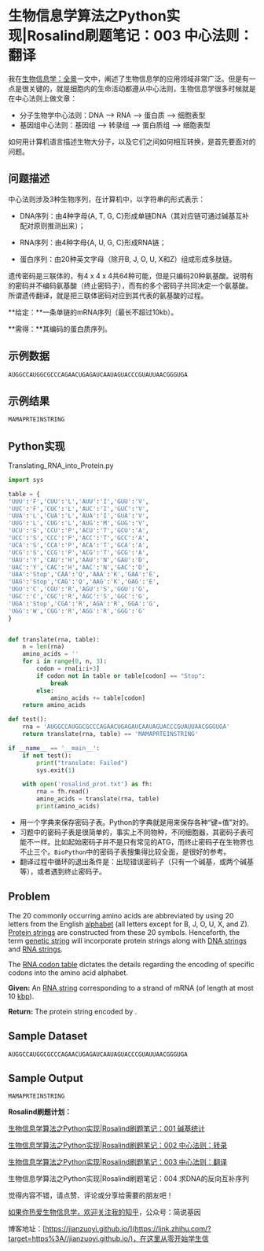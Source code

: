 # 生物信息学算法之Python实现|Rosalind刷题笔记：003 中心法则：翻译

我在[生物信息学：全景](https://zhuanlan.zhihu.com/p/292351855)一文中，阐述了生物信息学的应用领域非常广泛。但是有一点是很关键的，就是细胞内的生命活动都遵从中心法则，生物信息学很多时候就是在中心法则上做文章：

* 分子生物学中心法则：DNA --> RNA --> 蛋白质 --> 细胞表型
* 基因组中心法则：基因组 --> 转录组 --> 蛋白质组 --> 细胞表型

如何用计算机语言描述生物大分子，以及它们之间如何相互转换，是首先要面对的问题。

## 问题描述

中心法则涉及3种生物序列，在计算机中，以字符串的形式表示：

* DNA序列：由4种字母{A, T, G, C}形成单链DNA（其对应链可通过碱基互补配对原则推测出来）；

* RNA序列：由4种字母{A, U, G, C}形成RNA链；

* 蛋白序列：由20种英文字母（除开B, J, O, U, X和Z）组成形成多肽链。

遗传密码是三联体的，有4 x 4 x 4共64种可能，但是只编码20种氨基酸。说明有的密码并不编码氨基酸（终止密码子），而有的多个密码子共同决定一个氨基酸。所谓遗传翻译，就是把三联体密码对应到其代表的氨基酸的过程。

**给定：**一条单链的mRNA序列（最长不超过10kb）。

**需得：**其编码的蛋白质序列。

## 示例数据

```bash
AUGGCCAUGGCGCCCAGAACUGAGAUCAAUAGUACCCGUAUUAACGGGUGA
```

## 示例结果

```bash
MAMAPRTEINSTRING
```

## Python实现

Translating_RNA_into_Protein.py

```python
import sys

table = {
'UUU':'F','CUU':'L','AUU':'I','GUU':'V',
'UUC':'F','CUC':'L','AUC':'I','GUC':'V',
'UUA':'L','CUA':'L','AUA':'I','GUA':'V',
'UUG':'L','CUG':'L','AUG':'M','GUG':'V',
'UCU':'S','CCU':'P','ACU':'T','GCU':'A',
'UCC':'S','CCC':'P','ACC':'T','GCC':'A',
'UCA':'S','CCA':'P','ACA':'T','GCA':'A',
'UCG':'S','CCG':'P','ACG':'T','GCG':'A',
'UAU':'Y','CAU':'H','AAU':'N','GAU':'D',
'UAC':'Y','CAC':'H','AAC':'N','GAC':'D',
'UAA':'Stop','CAA':'Q','AAA':'K','GAA':'E',
'UAG':'Stop','CAG':'Q','AAG':'K','GAG':'E',
'UGU':'C','CGU':'R','AGU':'S','GGU':'G',
'UGC':'C','CGC':'R','AGC':'S','GGC':'G',
'UGA':'Stop','CGA':'R','AGA':'R','GGA':'G',
'UGG':'W','CGG':'R','AGG':'R','GGG':'G'
}


def translate(rna, table):
    n = len(rna)
    amino_acids = ''
    for i in range(0, n, 3):
        codon = rna[i:i+3]
        if codon not in table or table[codon] == "Stop":
            break
        else:
            amino_acids += table[codon]
    return amino_acids

def test():
    rna = 'AUGGCCAUGGCGCCCAGAACUGAGAUCAAUAGUACCCGUAUUAACGGGUGA'
    return translate(rna, table) == 'MAMAPRTEINSTRING'

if __name__ == '__main__':
    if not test():
        print("translate: Failed")
        sys.exit(1)

    with open('rosalind_prot.txt') as fh:
        rna = fh.read()
        amino_acids = translate(rna, table)
        print(amino_acids)
```

* 用一个字典来保存密码子表。Python的字典就是用来保存各种“键=值”对的。
* 习题中的密码子表是很简单的，事实上不同物种，不同细胞器，其密码子表可能不一样。比如起始密码子并不是只有常见的ATG，而终止密码子在生物界也不止三个。`BioPython`中的密码子表搜集得比较全面，是很好的参考。
* 翻译过程中循环的退出条件是：出现错误密码子（只有一个碱基，或两个碱基等），或者遇到终止密码子。

## Problem

The 20 commonly occurring amino acids are abbreviated by using 20 letters from the English [alphabet](http://rosalind.info/glossary/alphabet/) (all letters except for B, J, O, U, X, and Z). [Protein strings](http://rosalind.info/glossary/protein-string/) are constructed from these 20 symbols. Henceforth, the term [genetic string](http://rosalind.info/glossary/genetic-string/) will incorporate protein strings along with [DNA strings](http://rosalind.info/glossary/dna-string/) and [RNA strings](http://rosalind.info/glossary/rna-string/).

The [RNA codon table](http://rosalind.info/glossary/rna-codon-table/) dictates the details regarding the encoding of specific codons into the amino acid alphabet.

**Given:** An [RNA string](http://rosalind.info/glossary/rna-string/) corresponding to a strand of mRNA (of length at most 10 [kbp](http://rosalind.info/glossary/kbp/)).

**Return:** The protein string encoded by .

## Sample Dataset

```
AUGGCCAUGGCGCCCAGAACUGAGAUCAAUAGUACCCGUAUUAACGGGUGA
```

## Sample Output

```
MAMAPRTEINSTRING
```

**Rosalind刷题计划：**

[生物信息学算法之Python实现|Rosalind刷题笔记：001 碱基统计](https://zhuanlan.zhihu.com/p/330815955)

[生物信息学算法之Python实现|Rosalind刷题笔记：002 中心法则：转录](https://zhuanlan.zhihu.com/p/331607752)

[生物信息学算法之Python实现|Rosalind刷题笔记：003 中心法则：翻译]()

生物信息学算法之Python实现|Rosalind刷题笔记：004 求DNA的反向互补序列



觉得内容不错，请点赞、评论或分享给需要的朋友吧！

[如果你热爱生物信息学，欢迎关注我的知乎](https://www.zhihu.com/people/jianzuoyi)，公众号：简说基因

博客地址：[https://jianzuoyi.github.io/](https://link.zhihu.com/?target=https%3A//jianzuoyi.github.io/)，在这里从零开始学生信
